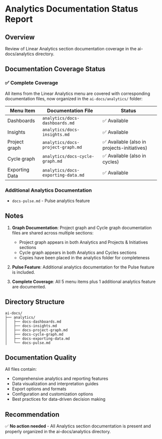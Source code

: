 # Analytics Documentation Status Report

## Overview
Review of Linear Analytics section documentation coverage in the ai-docs/analytics directory.

## Documentation Coverage Status

### ✅ Complete Coverage

All items from the Linear Analytics menu are covered with corresponding documentation files, now organized in the `ai-docs/analytics/` folder:

| Menu Item | Documentation File | Status |
|-----------|-------------------|---------|
| Dashboards | `analytics/docs-dashboards.md` | ✅ Available |
| Insights | `analytics/docs-insights.md` | ✅ Available |
| Project graph | `analytics/docs-project-graph.md` | ✅ Available (also in projects-initiatives) |
| Cycle graph | `analytics/docs-cycle-graph.md` | ✅ Available (also in cycles) |
| Exporting Data | `analytics/docs-exporting-data.md` | ✅ Available |

### Additional Analytics Documentation

- `docs-pulse.md` - Pulse analytics feature

## Notes

1. **Graph Documentation**: Project graph and Cycle graph documentation files are shared across multiple sections:
   - Project graph appears in both Analytics and Projects & Initiatives sections
   - Cycle graph appears in both Analytics and Cycles sections
   - Copies have been placed in the analytics folder for completeness

2. **Pulse Feature**: Additional analytics documentation for the Pulse feature is included.

3. **Complete Coverage**: All 5 menu items plus 1 additional analytics feature are documented.

## Directory Structure

```
ai-docs/
├── analytics/
│   ├── docs-dashboards.md
│   ├── docs-insights.md
│   ├── docs-project-graph.md
│   ├── docs-cycle-graph.md
│   ├── docs-exporting-data.md
│   └── docs-pulse.md
```

## Documentation Quality

All files contain:
- Comprehensive analytics and reporting features
- Data visualization and interpretation guides
- Export options and formats
- Configuration and customization options
- Best practices for data-driven decision making

## Recommendation

✅ **No action needed** - All Analytics section documentation is present and properly organized in the ai-docs/analytics directory.